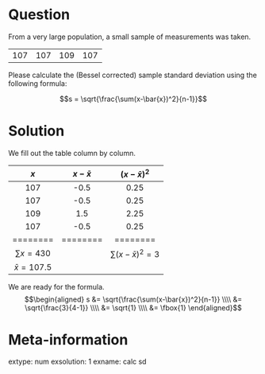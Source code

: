 

Question
========

From a very large population, a small sample of measurements was taken.



|    |    |    |    |
|---:|---:|---:|---:|
| 107| 107| 109| 107|



Please calculate the (Bessel corrected) sample standard deviation using the following formula:

$$s = \sqrt{\frac{\sum(x-\bar{x})^2}{n-1}}$$



Solution
========



We fill out the table column by column.

| $x$ | $x-\bar{x}$ | $(x-\bar{x})^2$ |
|:---:|:---:|:---:|
|107|-0.5|0.25|
|107|-0.5|0.25|
|109|1.5|2.25|
|107|-0.5|0.25|
|========|========|========|
|$\sum x = 430$| | $\sum (x-\bar{x})^2 = 3$|
|$\bar{x} = 107.5$| | |

We are ready for the formula.
$$\begin{aligned}
s &= \sqrt{\frac{\sum(x-\bar{x})^2}{n-1}} \\\\
&= \sqrt{\frac{3}{4-1}} \\\\
&= \sqrt{1} \\\\
&= \fbox{1}
\end{aligned}$$



Meta-information
============
extype: num
exsolution: 1
exname: calc sd
